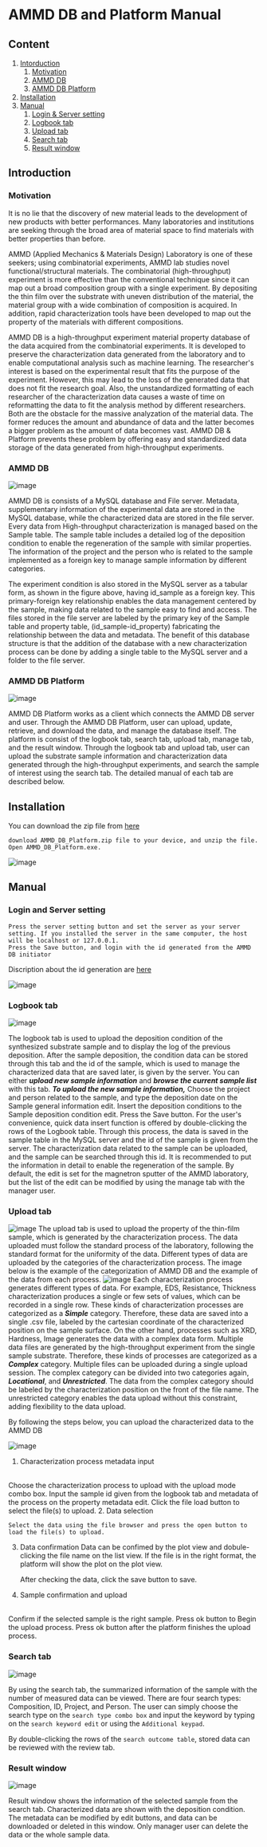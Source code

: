# AMMD DB and Platform Manual

## Content
1. [Intorduction](#introduction)
    1. [Motivation](#motivation)
    2. [AMMD DB](#ammd-db)
    3. [AMMD DB Platform](#ammd-db-platform)
2. [Installation](#installation)
3. [Manual](#manual)
    1. [Login & Server setting](#login-and-server-setting)
    2. [Logbook tab](#logbook-tab)
    3. [Upload tab](#upload-tab)
    4. [Search tab](#search-tab)
    5. [Result window](#result-window)

## Introduction
### Motivation
  It is no lie that the discovery of new material leads to the development of new products with better performances. 
Many laboratories and institutions are seeking through the broad area of material space to find materials with better properties than before.

  AMMD (Applied Mechanics & Materials Design) Laboratory is one of these seekers; using combinatorial experiments, AMMD lab studies novel functional/structural materials.
The combinatorial (high-throughput) experiment is more effective than the conventional technique since it can map out a broad composition group with a single experiment.
By depositing the thin film over the substrate with uneven distribution of the material, the material group with a wide combination of composition is acquired. 
In addition, rapid characterization tools have been developed to map out the property of the materials with different compositions.

  AMMD DB is a high-throughput experiment material property database of the data acquired from the combinatorial experiments.
It is developed to preserve the characterization data generated from the laboratory and to enable computational analysis such as machine learning.
The researcher's interest is based on the experimental result that fits the purpose of the experiment. 
However, this may lead to the loss of the generated data that does not fit the research goal.
Also, the unstandardized formatting of each researcher of the characterization data causes a waste of time on reformatting the data to fit the analysis method by different researchers.
Both are the obstacle for the massive analyzation of the material data. The former reduces the amount and abundance of data and the latter becomes a bigger problem as the amount of data becomes vast.
AMMD DB & Platform prevents these problem by offering easy and standardized data storage of the data generated from high-throughput experiments.

### AMMD DB
![image](https://user-images.githubusercontent.com/72897259/147449857-397aa907-894a-4f3f-b35b-15fcead2cc84.png)

AMMD DB is consists of a MySQL database and File server. Metadata, supplementary information of the experimental data are stored in the MySQL database, while the characterized data are stored in the file server. 
Every data from High-throughput characterization is managed based on the Sample table. The sample table includes a detailed log of the deposition condition to enable the regeneration of the sample with similar properties. The information of the project and the person who is related to the sample implemented as a foreign key to manage sample information by different categories. <br>

The experiment condition is also stored in the MySQL server as a tabular form, as shown in the figure above, having id_sample as a foreign key. This primary-foreign key relationship enables the data management centered by the sample, making data related to the sample easy to find and access. The files stored in the file server are labeled by the primary key of the Sample table and property table, (id_sample-id_property) fabricating the relationship between the data and metadata. The benefit of this database structure is that the addition of the database with a new characterization process can be done by adding a single table to the MySQL server and a folder to the file server.



### AMMD DB Platform
![image](https://user-images.githubusercontent.com/72897259/147450416-c07f91a4-504e-4c2b-80e2-7cf0accfd935.png)

  AMMD DB Platform works as a client which connects the AMMD DB server and user. Through the AMMD DB Platform, user can upload, update, retrieve, and download the data, and manage the database itself.
The platform is consist of the logbook tab, search tab, upload tab, manage tab, and the result window.
Through the logbook tab and upload tab, user can upload the substrate sample information and characterization data generated through the high-throughput experiments, and search the sample of interest using the search tab. The detailed manual of each tab are described below.

## Installation
You can download the zip file from [here](https://drive.google.com/file/d/1ev7F_GvSoLW-SfkFEn2idv8Deidbp05j/view?usp=sharing)

    download AMMD_DB_Platform.zip file to your device, and unzip the file.
    Open AMMD_DB_Platform.exe.

![image](https://user-images.githubusercontent.com/72897259/148879324-e619fdf5-d089-48c6-8572-222d7dcf70b5.png)


## Manual
### Login and Server setting

	Press the server setting button and set the server as your server setting. If you installed the server in the same computer, the host will be localhost or 127.0.0.1.
	Press the Save button, and login with the id generated from the AMMD DB initiator

Discription about the id generation are [here](https://github.com/jh-song-en/AMMD_DB/blob/master/README.md#user-management)

![image](https://user-images.githubusercontent.com/72897259/148879474-7d398da0-fb10-46c0-828d-15b30091e2c5.png)


### Logbook tab
![image](https://user-images.githubusercontent.com/72897259/147438029-6f7dc468-3ef1-4e16-bd87-d967824efe68.png)

The logbook tab is used to upload the deposition condition of the synthesized substrate sample and to display the log of the previous deposition. After the sample deposition, the condition data can be stored through this tab and the id of the sample, which is used to manage the characterized data that are saved later, is given by the server. 
You can either ___upload new sample information___ and ___browse the current sample list___ with this tab.
___To upload the new sample information,___
	Choose the project and person related to the sample, and type the deposition date on the Sample general information edit.
    Insert the deposition conditions to the Sample deposition condition edit.
	Press the Save button.
For the user's convenience, quick data insert function is offered by double-clicking the rows of the Logbook table.
Through this process, the data is saved in the sample table in the MySQL server and the id of the sample is given from the server. The characterization data related to the sample can be uploaded, and the sample can be searched through this id.
It is recommended to put the information in detail to enable the regeneration of the sample. By default, the edit is set for the magnetron sputter of the AMMD laboratory, but the list of the edit can be modified by using the manage tab with the manager user.
### Upload tab
![image](https://user-images.githubusercontent.com/72897259/147901379-235a8fbe-73e2-49d7-bcb3-186e41376355.png)
The upload tab is used to upload the property of the thin-film sample, which is generated by the characterization process. The data uploaded must follow the standard process of the laboratory, following the standard format for the uniformity of the data. Different types of data are uploaded by the categories of the characterization process.
The image below is the example of the categorization of AMMD DB and the example of the data from each process.
![image](https://user-images.githubusercontent.com/72897259/147904316-42a21fd4-997d-4a22-b99c-e6c5ed93ac97.png)
Each characterization process generates different types of data. For example, EDS, Resistance, Thickness characterization produces a single or few sets of values, which can be recorded in a single row. These kinds of characterization processes are categorized as a ___Simple___ category. Therefore, these data are saved into a single .csv file, labeled by the cartesian coordinate of the characterized position on the sample surface.
On the other hand, processes such as XRD, Hardness, Image generates the data with a complex data form. Multiple data files are generated by the high-throughput experiment from the single sample substrate. Therefore, these kinds of processes are categorized as a ___Complex___ category. Multiple files can be uploaded during a single upload session. 
The complex category can be divided into two categories again, ___Locational___, and ___Unrestricted___. The data from the complex category should be labeled by the characterization position on the front of the file name.  The unrestricted category enables the data upload without this constraint, adding flexibility to the data upload. 

By following the steps below, you can upload the characterized data to the AMMD DB

![image](https://user-images.githubusercontent.com/72897259/147901752-9b665279-7368-4659-854e-c68c7c153088.png)

1. Characterization process metadata input
<br>
    Choose the characterization process to upload with the upload mode combo box.
    Input the sample id given from the logbook tab and metadata of the process on the property metadata edit.
    Click the file load button to select the file(s) to upload.
2. Data selection
<br>
 
    Select the data using the file browser and press the open button to load the file(s) to upload.
3. Data confirmation
Data can be confimed by the plot view and dobule-clicking the file name on the list view. If the file is in the right format, the platform will show the plot on the plot view.
        
    After checking the data, click the save button to save.
4. Sample confirmation and upload
<br>
    Confirm if the selected sample is the right sample.
    Press ok button to Begin the upload process.
    Press ok button after the platform finishes the upload process.
    
### Search tab

![image](https://user-images.githubusercontent.com/72897259/147912182-076c7ee4-548f-4533-b98f-5ff95e366985.png)

By using the search tab, the summarized information of the sample with the number of measured data can be viewed. There are four search types: Composition, ID, Project, and Person. The user can simply choose the search type on the ```search type combo box``` and input the keyword by typing on the ```search keyword edit``` or using the ```Additional keypad```. 

By double-clicking the rows of the ```search outcome table```, stored data can be reviewed with the review tab.


### Result window

![image](https://user-images.githubusercontent.com/72897259/149838600-d562ed27-9f60-436a-9092-b9ebaff5a84e.png)

Result window shows the information of the selected sample from the search tab.
Characterized data are shown with the deposition condition. The metadata can be modified by edit buttons, and data can be downloaded or deleted in this window.
Only manager user can delete the data or the whole sample data.
